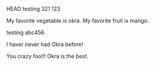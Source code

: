 HEAD testing 321 123

My favorite vegetable is okra. 
My favorite fruit is mango. 
 
testing abc456

I haver never had Okra before!

You crazy fool!! Okra is the best. 
